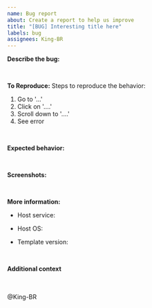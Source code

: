 ```yaml
---
name: Bug report
about: Create a report to help us improve
title: "[BUG] Interesting title here"
labels: bug
assignees: King-BR
---
```


**Describe the bug:**

<!-- A clear and concise description of what the bug is. -->

<br>

**To Reproduce:**
Steps to reproduce the behavior:

1. Go to '...'
2. Click on '....'
3. Scroll down to '....'
4. See error

<br>

**Expected behavior:**

<!-- A clear and concise description of what you expected to happen. -->

<br>

**Screenshots:**

<!-- If applicable, add screenshots to help explain your problem. -->

<br>

**More information:**

- Host service:
<!-- e.g. heroku, glitch, repl.it, discloud, etc... If you dont use a service you can skip this -->
- Host OS:
<!-- e.g. windows, linux, ubuntu, etc... -->
- Template version:
<!-- e.g. 1.0.0/1.2.1 -->

<br>

**Additional context**

<!-- Add any other context about the problem here. -->

<!-- Don't delete below this -->

<br><br>
@King-BR
